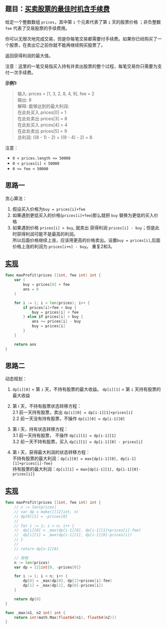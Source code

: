 ## 题目：[买卖股票的最佳时机含手续费](https://leetcode-cn.com/problems/best-time-to-buy-and-sell-stock-with-transaction-fee/)

给定一个整数数组 `prices`，其中第 `i` 个元素代表了第 `i` 天的股票价格 ；非负整数 `fee` 代表了交易股票的手续费用。

你可以无限次地完成交易，但是你每笔交易都需要付手续费。如果你已经购买了一个股票，在卖出它之前你就不能再继续购买股票了。

返回获得利润的最大值。

注意：这里的一笔交易指买入持有并卖出股票的整个过程，每笔交易你只需要为支付一次手续费。

**示例1:**
>输入: prices = [1, 3, 2, 8, 4, 9], fee = 2  
>输出: 8  
>解释: 能够达到的最大利润:    
>在此处买入 prices[0] = 1  
>在此处卖出 prices[3] = 8  
>在此处买入 prices[4] = 4  
>在此处卖出 prices[5] = 9  
>总利润: ((8 - 1) - 2) + ((9 - 4) - 2) = 8.  
    
注意：
* `0 < prices.length <= 50000`
* `0 < prices[i] < 50000`
* `0 <= fee < 50000`

## 思路一
贪心算法：
1. 假设买入价格为`buy = prices[i]+fee`
2. 如果遇到更低买入的价格(`prices[i]+fee`)那么就把 `buy` 替换为更低的买入价格
3. 如果遇到价格 `prices[i] > buy`, 就卖出 获得利润 `prices[i] - buy`；但是此时获得利润可能不是最高的利润。  
所以后面价格继续上涨，应该用更高的价格卖出。设置`buy = prices[i]`,后面价格上涨的利润为 `prices[i+n] - buy`。 重复2和3。

## [实现](https://github.com/mzmuer/leetcode/blob/master/question714/answer_test.go)
```go
func maxProfit(prices []int, fee int) int {
	var (
		buy = prices[0] + fee
		ans = 0
	)

	for i := 1; i < len(prices); i++ {
		if prices[i]+fee < buy {
			buy = prices[i] + fee
		} else if prices[i] > buy {
			ans += prices[i] - buy
			buy = prices[i]
		}
	}

	return ans
}
```

## 思路二
动态规划：
1. `dp[i][0]` = 第 `i` 天，不持有股票的最大收益。  `dp[i][1]` = 第 `i` 天持有股票的最大收益
2. 第 i 天，不持有股票状态转移方程：  
    2.1 前一天持有股票，卖出 `dp[i][0] = dp[i-1][1]+prices[i]`   
    2.2 前一天没有持有股票，不操作 `dp[i][0] = dp[i-1][0]`
3. 第 i 天，持有状态转移方程：  
    3.1 前一天持有股票， 不操作 `dp[i][1] = dp[i-1][1]`  
    3.2 前一天不持有股票，买入 `dp[i][1] = dp[i-1][0] - prices[i]`

4. 第 i 天，获得最大利润的状态转移方程：  
    不持有股票的最大利润：`dp[i][0] = max{dp[i-1][0], dp[i-1][1]+prices[i]-fee}`  
    持有股票的最大利润：`dp[i][1] = max{dp[i-1][1], dp[i-1][0]-prices[i]}`
    
## [实现](https://github.com/mzmuer/leetcode/blob/master/question714/answer_test.go)
```go
func maxProfit(prices []int, fee int) int {
	// n := len(prices)
	// var dp = make([][2]int, n)
	// dp[0][1] = -prices[0]
	//
	// for i := 1; i < n; i++ {
	// 	dp[i][0] = _max(dp[i-1][0], dp[i-1][1]+prices[i]-fee)
	// 	dp[i][1] = _max(dp[i-1][1], dp[i-1][0]-prices[i])
	// }
	//
	// return dp[n-1][0]

	// 剪枝
	n := len(prices)
	var dp = [2]int{0, -prices[0]}

	for i := 1; i < n; i++ {
		dp[0] = _max(dp[0], dp[1]+prices[i]-fee)
		dp[1] = _max(dp[1], dp[0]-prices[i])
	}

	return dp[0]
}

func _max(n1, n2 int) int {
	return int(math.Max(float64(n1), float64(n2)))
}
```
